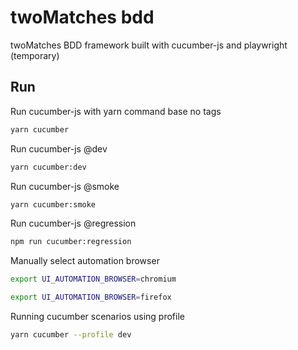 # twoMatches bdd

twoMatches BDD framework built with cucumber-js and playwright (temporary)


## Run

Run cucumber-js with yarn command base no tags

```bash
yarn cucumber
```

Run cucumber-js @dev

```bash
yarn cucumber:dev
```

Run cucumber-js @smoke

```bash
yarn cucumber:smoke
```
Run cucumber-js @regression

```bash
npm run cucumber:regression
```

Manually select automation browser

```bash
export UI_AUTOMATION_BROWSER=chromium
```

```bash
export UI_AUTOMATION_BROWSER=firefox
```

Running cucumber scenarios using profile

```bash
yarn cucumber --profile dev
```

